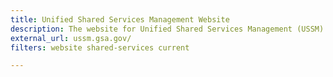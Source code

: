 ```yaml
---
title: Unified Shared Services Management Website
description: The website for Unified Shared Services Management (USSM).
external_url: ussm.gsa.gov/
filters: website shared-services current

---
```

